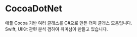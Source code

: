 # CocoaDotNet
애플 Cocoa 기반 여러 클래스를 C#으로 만든 더미 클래스 모음입니다.   
Swift, UIKit 관련 분석 겸하여 취미삼아 만들고 있습니다.   
